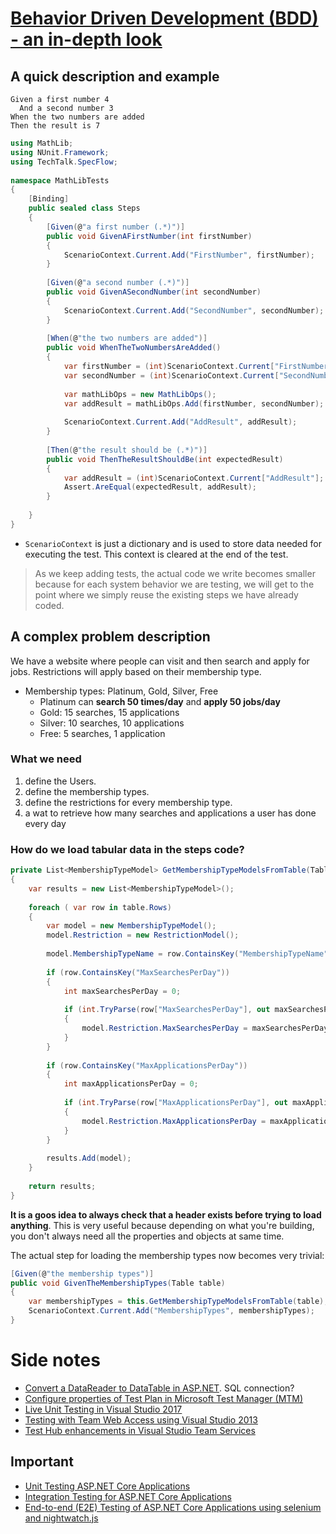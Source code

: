 # [Behavior Driven Development (BDD) - an in-depth look](https://www.dotnetcurry.com/patterns-practices/1375/behavior-driven-development-bdd)

## A quick description and example

```Gherkin
Given a first number 4
  And a second number 3
When the two numbers are added
Then the result is 7
```

```C#
using MathLib;
using NUnit.Framework;
using TechTalk.SpecFlow;
 
namespace MathLibTests
{
    [Binding]
    public sealed class Steps
    {
        [Given(@"a first number (.*)")]
        public void GivenAFirstNumber(int firstNumber)
        {
            ScenarioContext.Current.Add("FirstNumber", firstNumber);
        }
 
        [Given(@"a second number (.*)")]
        public void GivenASecondNumber(int secondNumber)
        {
            ScenarioContext.Current.Add("SecondNumber", secondNumber);
        }
 
        [When(@"the two numbers are added")]
        public void WhenTheTwoNumbersAreAdded()
        {
            var firstNumber = (int)ScenarioContext.Current["FirstNumber"];
            var secondNumber = (int)ScenarioContext.Current["SecondNumber"];
 
            var mathLibOps = new MathLibOps();
            var addResult = mathLibOps.Add(firstNumber, secondNumber);
 
            ScenarioContext.Current.Add("AddResult", addResult);
        }
 
        [Then(@"the result should be (.*)")]
        public void ThenTheResultShouldBe(int expectedResult)
        {
            var addResult = (int)ScenarioContext.Current["AddResult"];
            Assert.AreEqual(expectedResult, addResult);
        }
 
    }
}
```

- `ScenarioContext` is just a dictionary and is used to store data needed for executing the test. This context is cleared at the end of the test.

> As we keep adding tests, the actual code we write becomes smaller because for each system behavior we are testing, we will get to the point where we simply reuse the existing steps we have already coded.

## A complex problem description

We have a website where people can visit and then search and apply for jobs. Restrictions will apply based on their membership type.

- Membership types: Platinum, Gold, Silver, Free
  - Platinum can **search 50 times/day** and **apply 50 jobs/day**
  - Gold: 15 searches, 15 applications
  - Silver: 10 searches, 10 applications
  - Free: 5 searches, 1 application

### What we need

1. define the Users.
2. define the membership types.
3. define the restrictions for every membership type.
4. a wat to retrieve how many searches and applications a user has done every day

### How do we load tabular data in the steps code?

```C#
private List<MembershipTypeModel> GetMembershipTypeModelsFromTable(Table table)
{
    var results = new List<MembershipTypeModel>();
 
    foreach ( var row in table.Rows)
    {
        var model = new MembershipTypeModel();
        model.Restriction = new RestrictionModel();
 
        model.MembershipTypeName = row.ContainsKey("MembershipTypeName") ? row["MembershipTypeName"] : string.Empty;
 
        if (row.ContainsKey("MaxSearchesPerDay"))
        {
            int maxSearchesPerDay = 0;
 
            if (int.TryParse(row["MaxSearchesPerDay"], out maxSearchesPerDay))
            {
                model.Restriction.MaxSearchesPerDay = maxSearchesPerDay;
            }
        }
 
        if (row.ContainsKey("MaxApplicationsPerDay"))
        {
            int maxApplicationsPerDay = 0;
 
            if (int.TryParse(row["MaxApplicationsPerDay"], out maxApplicationsPerDay))
            {
                model.Restriction.MaxApplicationsPerDay = maxApplicationsPerDay;
            }
        }
 
        results.Add(model);
    }
 
    return results;
}
```

**It is a goos idea to always check that a header exists before trying to load anything**. This is very useful because depending on what you're building, you don't always need all the properties and objects at same time.

The actual step for loading the membership types now becomes very trivial:

```C#
[Given(@"the membership types")]
public void GivenTheMembershipTypes(Table table)
{
    var membershipTypes = this.GetMembershipTypeModelsFromTable(table);
    ScenarioContext.Current.Add("MembershipTypes", membershipTypes);
}
```

# Side notes

- [Convert a DataReader to DataTable in ASP.NET](https://www.dotnetcurry.com/aspnet/143/convert-data-reader-to-data-table). SQL connection?
- [Configure properties of Test Plan in Microsoft Test Manager (MTM)](https://www.dotnetcurry.com/visualstudio/674/configure-test-plan-microsoft-test-manager-mtm)
- [Live Unit Testing in Visual Studio 2017](https://www.dotnetcurry.com/visualstudio/1363/live-unit-testing-visual-studio-2017)
- [Testing with Team Web Access using Visual Studio 2013](https://www.dotnetcurry.com/visualstudio/951/testing-team-web-access-visual-studio-2013)
- [Test Hub enhancements in Visual Studio Team Services](https://www.dotnetcurry.com/visualstudio/1313/test-hub-new-features-vsts)

## Important

- [Unit Testing ASP.NET Core Applications](https://www.dotnetcurry.com/aspnet-core/1414/unit-testing-aspnet-core)
- [Integration Testing for ASP.NET Core Applications](https://www.dotnetcurry.com/aspnet-core/1420/integration-testing-aspnet-core)
- [End-to-end (E2E) Testing of ASP.NET Core Applications using selenium and nightwatch.js](https://www.dotnetcurry.com/aspnet-core/1433/end-to-end-testing-aspnet-core)